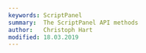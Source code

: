 ```yaml
---
keywords: ScriptPanel
summary:  The ScriptPanel API methods
author:   Christoph Hart
modified: 18.03.2019
---
```

